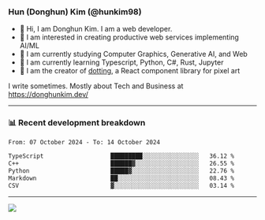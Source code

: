 ### Hun (Donghun) Kim (@hunkim98)

- 👋 Hi, I am Donghun Kim. I am a web developer. 
- 🤔 I am interested in creating productive web services implementing AI/ML
- 🔭 I am currently studying Computer Graphics, Generative AI, and Web 
- 🌱 I am currently learning Typescript, Python, C#, Rust, Jupyter
- 🎨 I am the creator of [dotting](https://github.com/hunkim98/dotting), a React component library for pixel art

I write sometimes. Mostly about Tech and Business at https://donghunkim.dev/

---
### 📊 Recent development breakdown
<!--START_SECTION:waka-->

```txt
From: 07 October 2024 - To: 14 October 2024

TypeScript                   █████████░░░░░░░░░░░░░░░░   36.12 %
C++                          ██████▓░░░░░░░░░░░░░░░░░░   26.55 %
Python                       █████▓░░░░░░░░░░░░░░░░░░░   22.76 %
Markdown                     ██░░░░░░░░░░░░░░░░░░░░░░░   08.43 %
CSV                          ▓░░░░░░░░░░░░░░░░░░░░░░░░   03.14 %
```

<!--END_SECTION:waka-->
---

<!-- <div align='center'> -->
  <img align="center" src="https://github-readme-stats.vercel.app/api?username=hunkim98&theme=dark&show_icons=true"/>
<!-- </div> -->
<!--
**hunkim98/hunkim98** is a ✨ _special_ ✨ repository because its `README.md` (this file) appears on your GitHub profile.

Here are some ideas to get you started:

- 🔭 I’m currently working on ...
- 🌱 I’m currently learning ...
- 👯 I’m looking to collaborate on ...
- 🤔 I’m looking for help with ...
- 💬 Ask me about ...
- 📫 How to reach me: ...
- 😄 Pronouns: ...
- ⚡ Fun fact: ...
-->
